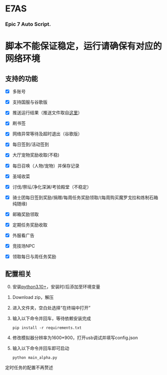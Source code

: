 # E7AS
### Epic 7 Auto Script.

# 脚本不能保证稳定，运行请确保有对应的网络环境


## 支持的功能

- [x] 多账号
- [x] 支持国服与谷歌版
- [x] 推送运行结果（推送文件取自[这里](https://github.com/whyour/qinglong)）
- [x] 刷书签
- [x] 网络异常等待及超时退出（谷歌版）
- [x] 每日签到/活动签到
- [x] 大厅宠物奖励收取(不稳)
- [x] 每日召唤（人物/宠物）并保存记录
- [x] 圣域收菜
- [x] 讨伐/祭坛/净化深渊/考验殿堂（不稳定）
- [x] 骑士团每日签到奖励/捐赠/每周任务奖励领取/(每周购买魔罗戈拉和炼制石箱纯随缘)
- [x] 邮箱奖励领取
- [x] 定期任务奖励收取
- [x] 外服看广告
- [x] 竞技场NPC
- [x] 领取每日与周任务奖励



## 配置相关

0. 安装[python3.10+](https://www.python.org/downloads/)，安装时/后添加至环境变量
1. Download zip，解压
2. 进入文件夹，空白处选择“在终端中打开”
3. 输入以下命令并回车，等待依赖安装完成

    `pip install -r requirements.txt`

4. 修改模拟器分辨率为1600*900，打开usb调试并填写config.json
5. 输入以下命令并回车即可启动

    `python main_alpha.py`

定时任务的配置不再赘述
